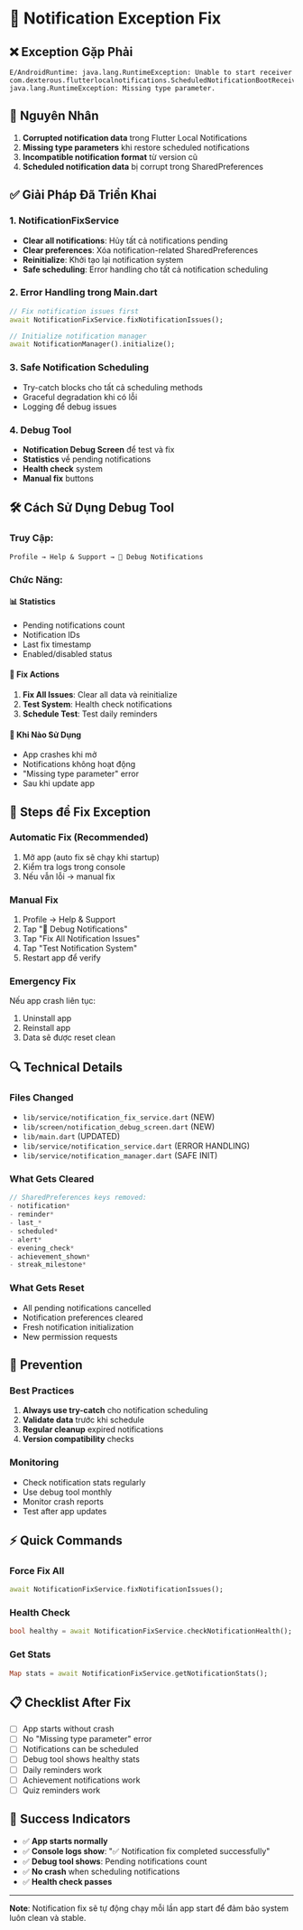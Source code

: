 # 🔧 Notification Exception Fix

## ❌ **Exception Gặp Phải**

```
E/AndroidRuntime: java.lang.RuntimeException: Unable to start receiver 
com.dexterous.flutterlocalnotifications.ScheduledNotificationBootReceiver: 
java.lang.RuntimeException: Missing type parameter.
```

## 🎯 **Nguyên Nhân**

1. **Corrupted notification data** trong Flutter Local Notifications
2. **Missing type parameters** khi restore scheduled notifications
3. **Incompatible notification format** từ version cũ
4. **Scheduled notification data** bị corrupt trong SharedPreferences

## ✅ **Giải Pháp Đã Triển Khai**

### 1. **NotificationFixService** 
- **Clear all notifications**: Hủy tất cả notifications pending
- **Clear preferences**: Xóa notification-related SharedPreferences
- **Reinitialize**: Khởi tạo lại notification system
- **Safe scheduling**: Error handling cho tất cả notification scheduling

### 2. **Error Handling trong Main.dart**
```dart
// Fix notification issues first
await NotificationFixService.fixNotificationIssues();

// Initialize notification manager
await NotificationManager().initialize();
```

### 3. **Safe Notification Scheduling**
- Try-catch blocks cho tất cả scheduling methods
- Graceful degradation khi có lỗi
- Logging để debug issues

### 4. **Debug Tool** 
- **Notification Debug Screen** để test và fix
- **Statistics** về pending notifications
- **Health check** system
- **Manual fix** buttons

## 🛠️ **Cách Sử Dụng Debug Tool**

### Truy Cập:
```
Profile → Help & Support → 🔧 Debug Notifications
```

### Chức Năng:

#### 📊 **Statistics**
- Pending notifications count
- Notification IDs
- Last fix timestamp
- Enabled/disabled status

#### 🔧 **Fix Actions**
1. **Fix All Issues**: Clear all data và reinitialize
2. **Test System**: Health check notifications
3. **Schedule Test**: Test daily reminders

#### 🎯 **Khi Nào Sử Dụng**
- App crashes khi mở
- Notifications không hoạt động
- "Missing type parameter" error
- Sau khi update app

## 📱 **Steps để Fix Exception**

### **Automatic Fix (Recommended)**
1. Mở app (auto fix sẽ chạy khi startup)
2. Kiểm tra logs trong console
3. Nếu vẫn lỗi → manual fix

### **Manual Fix**
1. Profile → Help & Support
2. Tap "🔧 Debug Notifications" 
3. Tap "Fix All Notification Issues"
4. Tap "Test Notification System"
5. Restart app để verify

### **Emergency Fix**
Nếu app crash liên tục:
1. Uninstall app
2. Reinstall app  
3. Data sẽ được reset clean

## 🔍 **Technical Details**

### **Files Changed**
- `lib/service/notification_fix_service.dart` (NEW)
- `lib/screen/notification_debug_screen.dart` (NEW)
- `lib/main.dart` (UPDATED)
- `lib/service/notification_service.dart` (ERROR HANDLING)
- `lib/service/notification_manager.dart` (SAFE INIT)

### **What Gets Cleared**
```dart
// SharedPreferences keys removed:
- notification*
- reminder*
- last_*
- scheduled*
- alert*
- evening_check*
- achievement_shown*
- streak_milestone*
```

### **What Gets Reset**
- All pending notifications cancelled
- Notification preferences cleared
- Fresh notification initialization
- New permission requests

## 🚀 **Prevention**

### **Best Practices**
1. **Always use try-catch** cho notification scheduling
2. **Validate data** trước khi schedule
3. **Regular cleanup** expired notifications
4. **Version compatibility** checks

### **Monitoring**
- Check notification stats regularly
- Use debug tool monthly
- Monitor crash reports
- Test after app updates

## ⚡ **Quick Commands**

### **Force Fix All**
```dart
await NotificationFixService.fixNotificationIssues();
```

### **Health Check**
```dart  
bool healthy = await NotificationFixService.checkNotificationHealth();
```

### **Get Stats**
```dart
Map stats = await NotificationFixService.getNotificationStats();
```

## 📋 **Checklist After Fix**

- [ ] App starts without crash
- [ ] No "Missing type parameter" error
- [ ] Notifications can be scheduled
- [ ] Debug tool shows healthy stats
- [ ] Daily reminders work
- [ ] Achievement notifications work
- [ ] Quiz reminders work

## 🎉 **Success Indicators**

- ✅ **App starts normally**
- ✅ **Console logs show**: "✅ Notification fix completed successfully"
- ✅ **Debug tool shows**: Pending notifications count
- ✅ **No crash** when scheduling notifications
- ✅ **Health check passes**

---

**Note**: Notification fix sẽ tự động chạy mỗi lần app start để đảm bảo system luôn clean và stable.
